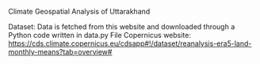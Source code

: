 Climate Geospatial Analysis of Uttarakhand

Dataset:
Data is fetched from this website and downloaded through a Python code written in data.py File
Copernicus website:  https://cds.climate.copernicus.eu/cdsapp#!/dataset/reanalysis-era5-land-monthly-means?tab=overview#